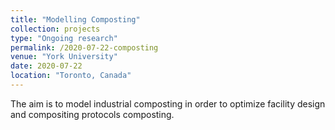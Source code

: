 ```yaml
---
title: "Modelling Composting"
collection: projects
type: "Ongoing research"
permalink: /2020-07-22-composting
venue: "York University"
date: 2020-07-22
location: "Toronto, Canada"
---
```




The aim is to model industrial composting in order to optimize facility design and compositing protocols
composting.
